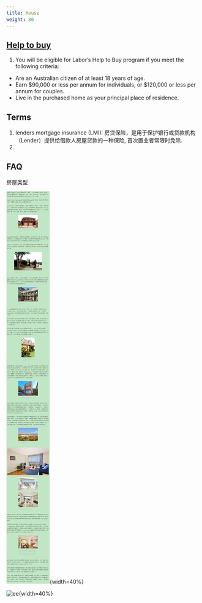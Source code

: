```yaml
---
title: House
weight: 80
---
```



## [Help to buy](https://www.finder.com.au/help-to-buy-scheme)

1. You will be eligible for Labor’s Help to Buy program if you meet the following criteria:
  - Are an Australian citizen of at least 18 years of age.
  - Earn $90,000 or less per annum for individuals, or $120,000 or less per annum for couples.
  - Live in the purchased home as your principal place of residence.


## Terms

1. lenders mortgage insurance (LMI): 房贷保险，是用于保护银行或贷款机构（Lender）提供给借款人房屋贷款的一种保险, 首次置业者常限时免除.
1. 


## FAQ

房屋类型

![ee](https://raw.githubusercontent.com/ctang83/NB_img/main/amyjonny/房屋类型1.png){width=40%}

![ee](https://raw.githubusercontent.com/ctang83/NB_img/main/amyjonny/房屋类型2.png){width=40%}
